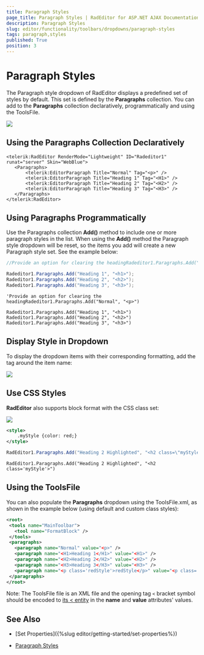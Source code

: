 ```yaml
---
title: Paragraph Styles
page_title: Paragraph Styles | RadEditor for ASP.NET AJAX Documentation
description: Paragraph Styles
slug: editor/functionality/toolbars/dropdowns/paragraph-styles
tags: paragraph,styles
published: True
position: 3
---
```


# Paragraph Styles

The Paragraph style dropdown of RadEditor displays a predefined set of styles by default. This set is defined by the **Paragraphs** collection. You can add to the **Paragraphs** collection declaratively, programmatically and using the ToolsFile.

![](images/editor-dropdowns004.png)

## Using the Paragraphs Collection Declaratively

````ASP.NET
<telerik:RadEditor RenderMode="Lightweight" ID="Radeditor1" runat="server" Skin="WebBlue">
   <Paragraphs>
	   <telerik:EditorParagraph Title="Normal" Tag="<p>" />
	   <telerik:EditorParagraph Title="Heading 1" Tag="<H1>" />
	   <telerik:EditorParagraph Title="Heading 2" Tag="<H2>" />
	   <telerik:EditorParagraph Title="Heading 3" Tag="<H3>" />
   </Paragraphs>
</telerik:RadEditor> 
````

## Using Paragraphs Programmatically

Use the Paragraphs collection **Add()** method to include one or more paragraph styles in the list. When using the **Add()** method the Paragraph style dropdown will be reset, so the items you add will create a new Paragraph style set. See the example below:

````C#
//Provide an option for clearing the headingRadeditor1.Paragraphs.Add("Normal", "<p>");

Radeditor1.Paragraphs.Add("Heading 1", "<h1>");
Radeditor1.Paragraphs.Add("Heading 2", "<h2>");
Radeditor1.Paragraphs.Add("Heading 3", "<h3>");         
````
````VB
'Provide an option for clearing the headingRadeditor1.Paragraphs.Add("Normal", "<p>")

Radeditor1.Paragraphs.Add("Heading 1", "<h1>")
Radeditor1.Paragraphs.Add("Heading 2", "<h2>")
Radeditor1.Paragraphs.Add("Heading 3", "<h3>")
````


## Display Style in Dropdown

To display the dropdown items with their corresponding formatting, add the tag around the item name:

![](images/editor-dropdowns005.png)

## Use CSS Styles

**RadEditor** also supports block format with the CSS class set:

![](images/editor-dropdowns006.png)

````XML
<style>
	.myStyle {color: red;}
</style>
````

````C#
RadEditor1.Paragraphs.Add("Heading 2 Highlighted", "<h2 class=\"myStyle\">");      
````
````VB
RadEditor1.Paragraphs.Add("Heading 2 Highlighted", "<h2 class='myStyle'>") 
````

## Using the ToolsFile

You can also populate the **Paragraphs** dropdown using the ToolsFile.xml, as shown in the example below (using default and custom class styles):

````XML
<root>
 <tools name="MainToolbar">
   <tool name="FormatBlock" />
 </tools>
 <paragraphs>
   <paragraph name="Normal" value="<p>" />
   <paragraph name="<H1>Heading 1</H1>" value="<H1>" />
   <paragraph name="<H2>Heading 2</H2>" value="<H2>" />
   <paragraph name="<H3>Heading 3</H3>" value="<H3>" />
   <paragraph name="<p class='redStyle'>redStyle</p>" value="<p class='redStyle'>" />
 </paragraphs>
</root> 
````

Note: The ToolsFile file is an XML file and the opening tag `<` bracket symbol should be encoded to [its &lt; entity](https://www.w3schools.com/html/html_entities.asp) in the **name** and **value** attributes' values.

## See Also

 * [Set Properties]({%slug editor/getting-started/set-properties%})

 * [Paragraph Styles](https://demos.telerik.com/aspnet-ajax/editor/examples/formatblock/defaultcs.aspx)
